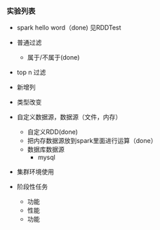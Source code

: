### 实验列表
+ spark hello word（done) 见RDDTest

+ 普通过滤
   + 属于/不属于(done)

+ top n 过滤

+ 新增列

+ 类型改变

+ 自定义数据源，数据源（文件，内存）
    + 自定义RDD(done)
    + 把内存数据源放到spark里面进行运算（done）
    + 数据库数据源
        + mysql

+ 集群环境使用

+ 阶段性任务
   + 功能
   + 性能
   + 功能
